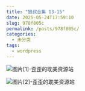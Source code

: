 ```yaml
---
title: "狼叔合集 13-15"
date: 2025-05-24T17:59:10
slug: 978f805c
permalink: /posts/978f805c/
categories:
  - 未分类
tags:
  - wordpress
---
```


![图片[1]-歪歪的耽美资源站](/images/wp/978f805c-fc89a12b.jpg)

![图片[2]-歪歪的耽美资源站](/images/wp/978f805c-a90d0dde.jpg)
